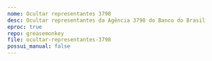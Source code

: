 ```yaml
---
nome: Ocultar representantes 3798
desc: Ocultar representantes da Agência 3798 do Banco do Brasil
eproc: true
repo: greasemonkey
file: ocultar-representantes-3798
possui_manual: false
---
```

